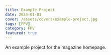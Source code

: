 ```yaml
---
title: Example Project
date: 2024-01-01
cover: /assets/covers/example-project.jpg
tags: [FPV]
category: FPV
featured: true
---
```

An example project for the magazine homepage.
